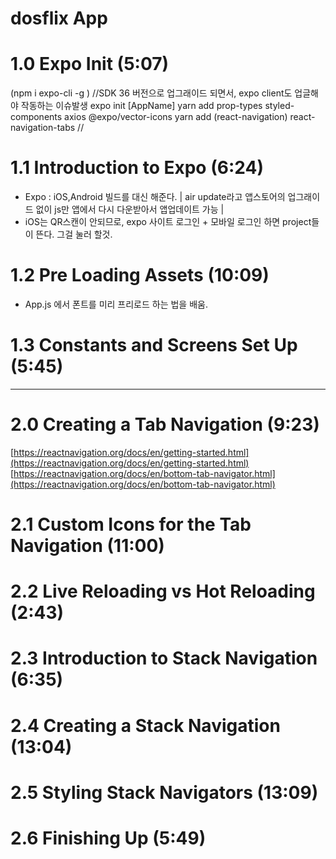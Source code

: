 # dosflix App

# 1.0 Expo Init (5:07)

(npm i expo-cli -g ) //SDK 36 버전으로 업그래이드 되면서, expo client도 업글해야 작동하는 이슈발생
expo init [AppName]
yarn add prop-types styled-components axios @expo/vector-icons
yarn add (react-navigation) react-navigation-tabs //

# 1.1 Introduction to Expo (6:24)

- Expo : iOS,Android 빌드를 대신 해준다. | air update라고 앱스토어의 업그래이드 없이 js만 앱에서 다시 다운받아서 앱업데이트 가능 |
- iOS는 QR스캔이 안되므로, expo 사이트 로그인 + 모바일 로그인 하면 project들이 뜬다. 그걸 눌러 할것.

# 1.2 Pre Loading Assets (10:09)

- App.js 에서 폰트를 미리 프리로드 하는 법을 배움.

# 1.3 Constants and Screens Set Up (5:45)

---

# 2.0 Creating a Tab Navigation (9:23)

[https://reactnavigation.org/docs/en/getting-started.html](https://reactnavigation.org/docs/en/getting-started.html)
[https://reactnavigation.org/docs/en/bottom-tab-navigator.html](https://reactnavigation.org/docs/en/bottom-tab-navigator.html)

# 2.1 Custom Icons for the Tab Navigation (11:00)

# 2.2 Live Reloading vs Hot Reloading (2:43)

# 2.3 Introduction to Stack Navigation (6:35)

# 2.4 Creating a Stack Navigation (13:04)

# 2.5 Styling Stack Navigators (13:09)

# 2.6 Finishing Up (5:49)
